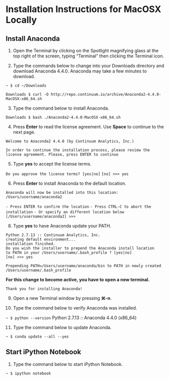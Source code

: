 # Installation Instructions for MacOSX Locally

## Install Anaconda

1. Open the Terminal by clicking on the Spotlight magnifying glass at the top right of the screen, typing “Terminal” then clicking the Terminal icon.

2. Type the commands below to change into your Downloads directory and download Anaconda 4.4.0. Anaconda may take a few minutes to download.

```~ $ cd ~/Downloads```

```Downloads $ curl -O http://repo.continuum.io/archive/Anaconda2-4.4.0-MacOSX-x86_64.sh```

3. Type the command below to install Anaconda.

```Downloads $ bash ./Anaconda2-4.4.0-MacOSX-x86_64.sh```

4. Press **Enter** to read the license agreement. Use **Space** to continue to the next page.

```Welcome to Anaconda2 4.4.0 (by Continuum Analytics, Inc.)```

```In order to continue the installation process, please review the license agreement. Please, press ENTER to continue```

5. Type **yes** to accept the license terms.

```Do you approve the license terms? [yes|no]```
```[no] >>> yes```

6. Press **Enter** to install Anaconda to the default location.

```Anaconda will now be installed into this location:```
```/Users/username/anaconda2```

```- Press ENTER to confirm the location```
```- Press CTRL-C to abort the installation```
```- Or specify an different location below```
```[/Users/username/anaconda2] >>>```

8. Type **yes** to have Anaconda update your PATH.

```
Python 2.7.13 :: Continuum Analytics, Inc.
creating default environment...
installation finished.
Do you wish the installer to prepend the Anaconda install location
to PATH in your /Users/username/.bash_profile ? [yes|no]
[no] >>> yes
```

```Prepending PATH=/Users/username/anaconda/bin to PATH in newly created /Users/username/.bash_profile```


**For this change to become active, you have to open a new terminal.**

```Thank you for installing Anaconda!```

9. Open a new Terminal window by pressing **⌘-n**.

10. Type the command below to verify Anaconda was installed.

```~ $ python --version```
Python 2.7.13 :: Anaconda 4.4.0 (x86_64)

11. Type the command below to update Anaconda.

```~ $ conda update --all --yes```

## Start iPython Notebook

1. Type the command below to start iPython Notebook.

```~ $ ipython notebook```